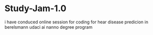 # Study-Jam-1.0
i have conduced online session for coding for hear disease predicion in berelsmann udaci ai nanno degree program
